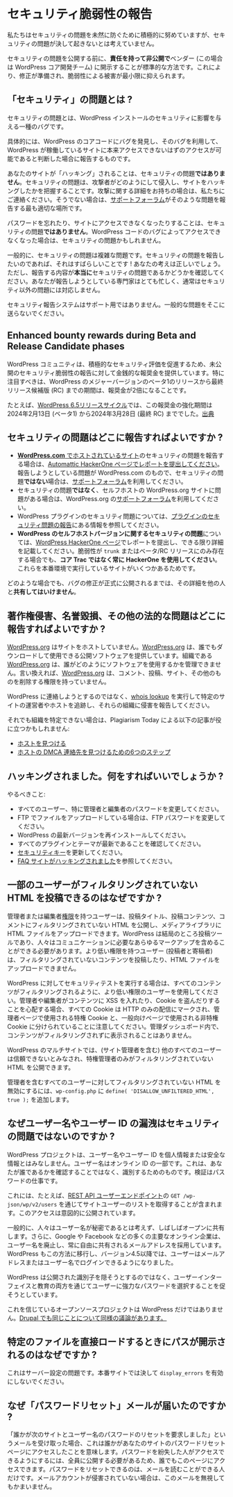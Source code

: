 <!--
# Reporting Security Vulnerabilities
-->

# セキュリティ脆弱性の報告

<!--
While we try to be proactive in preventing security problems, we do not assume they’ll never come up.
-->

私たちはセキュリティの問題を未然に防ぐために積極的に努めていますが、セキュリティの問題が決して起きないとは考えていません。

<!--
It is standard practice to **responsibly and privately disclose** to the vendor (the WordPress core development team, in this case) a security problem before publicizing, so a fix can be prepared, and damage from the vulnerability minimized.
-->

セキュリティの問題を公開する前に、**責任を持って非公開で**ベンダー (この場合は WordPress コア開発チーム) に開示することが標準的な方法です。これにより、修正が準備され、脆弱性による被害が最小限に抑えられます。

<!--
## What is a “security” issue?
-->

## 「セキュリティ」の問題とは ?

<!-- A security issue is a type of bug that can affect the security of WordPress installations. -->

セキュリティの問題とは、WordPress インストールのセキュリティに影響を与える一種のバグです。

<!--
Specifically, it is a report of a bug that you have found in the WordPress core code, and that you have determined can be used to gain some level of access to a site running WordPress that you should not have.
-->

具体的には、WordPress のコアコードにバグを発見し、そのバグを利用して、WordPress が稼働しているサイトに本来アクセスできないはずのアクセスが可能であると判断した場合に報告するものです。

<!--
Your site being “hacked ” is **not** a security issue. The security issue will involve knowing how the attacker got in and hacked the site. If you have details on the attack, then contact us. If not, then the [Support Forums](https://wordpress.org/support/) are the most appropriate place to report such an issue.
-->

あなたのサイトが「ハッキング」されることは、セキュリティの問題**ではありません**。セキュリティの問題は、攻撃者がどのようにして侵入し、サイトをハッキングしたかを把握することです。攻撃に関する詳細をお持ちの場合は、私たちにご連絡ください。そうでない場合は、[サポートフォーラム](https://wordpress.org/support/)がそのような問題を報告する最も適切な場所です。

<!--
You forgetting your password or losing access to your site is **not** a security issue. If you lost access through a bug in the WordPress code, then that might be a security issue.
-->

パスワードを忘れたり、サイトにアクセスできなくなったりすることは、セキュリティの問題**ではありません**。WordPress コードのバグによってアクセスできなくなった場合は、セキュリティの問題かもしれません。

<!--
Generally, security issues are complex problems. If you want to report a security issue, then that’s great! You’re in the right place. However, be sure that what you’re reporting is **actually** a security issue. The experts that you are reporting it to are very busy, and don’t usually respond to non-security issues.
-->

一般的に、セキュリティの問題は複雑な問題です。セキュリティの問題を報告したいのであれば、それはすばらしいことです ! あなたの考えは正しいでしょう。ただし、報告する内容が**本当に**セキュリティの問題であるかどうかを確認してください。あなたが報告しようとしている専門家はとても忙しく、通常はセキュリティ以外の問題には対応しません。

<!--
The security reporting system is NOT for support. Don’t send general problems there.
-->

セキュリティ報告システムはサポート用ではありません。一般的な問題をそこに送らないでください。

## Enhanced bounty rewards during Beta and Release Candidate phases

<!--
To encourage proactive security assessments, the WordPress community offers monetary rewards for reporting new, unreleased security vulnerabilities. Notably, these rewards are doubled during the period between the release of Beta 1 and the final Release Candidate (RC) of a major WordPress version.
-->

WordPress コミュニティは、積極的なセキュリティ評価を促進するため、未公開のセキュリティ脆弱性の報告に対して金銭的な報奨金を提供しています。特に注目すべきは、WordPress のメジャーバージョンのベータ1のリリースから最終リリース候補版 (RC) までの期間は、報奨金が2倍になることです。

<!-- For instance, in the [WordPress 6.5 release cycle](https://make.wordpress.org/core/6-5/), this enhanced bounty period spanned from February 13, 2024 (Beta 1) to March 28, 2024 (final RC). *[source](https://make.wordpress.org/security/2024/02/12/welcoming-2024-with-wordpress-6-5-beta-1/)* -->

たとえば、[WordPress 6.5リリースサイクル](https://make.wordpress.org/core/6-5/)では、この報奨金の強化期間は2024年2月13日 (ベータ1) から2024年3月28日 (最終 RC) まででした。[出典](https://make.wordpress.org/security/2024/02/12/welcoming-2024-with-wordpress-6-5-beta-1/)

<!--
## Where do I report security issues?
-->

## セキュリティの問題はどこに報告すればよいですか ?

<!--
*   If you are here to report any sort of security issue with [a site hosted on **WordPress.com**](https://en.support.wordpress.com/com-vs-org/), then please [submit a report at the Automattic HackerOne page](https://hackerone.com/automattic). If the issue you’re trying to report is on WordPress.com and is **not** a security issue, then please use their [support forums](https://en.forums.wordpress.com/) instead.
*   If you’re having an issue with your own self-hosted WordPress.org site that is **not** a security issue, then please use the WordPress.org [support forums](https://wordpress.org/support/).
*   For security issues with WordPress plugins, follow the information on [Reporting Plugin Security Issues](https://developer.wordpress.org/plugins/wordpress-org/plugin-security/reporting-plugin-security-issues/).
*   **For security issues with the self-hosted version of WordPress**, submit a report at the [WordPress HackerOne page](https://hackerone.com/wordpress). Include as much detail as you can. Please **always use HackerOne instead of Core Trac**, even if the vulnerability is only in `trunk`, or a beta/RC release, because there are some sites that run those in production.
-->

*   [**WordPress.com** でホストされているサイト](https://en.support.wordpress.com/com-vs-org/)のセキュリティの問題を報告する場合は、[Automattic HackerOne ページでレポートを提出してください](https://hackerone.com/automattic)。報告しようとしている問題が WordPress.com のもので、セキュリティの問題**ではない**場合は、[サポートフォーラム](https://en.forums.wordpress.com/)を利用してください。
*   セキュリティの問題**ではなく**、セルフホストの WordPress.org サイトに問題がある場合は、WordPress.org の[サポートフォーラム](https://wordpress.org/support/)を利用してください。
*   WordPress プラグインのセキュリティ問題については、[プラグインのセキュリティ問題の報告](https://developer.wordpress.org/plugins/wordpress-org/plugin-security/reporting-plugin-security-issues/)にある情報を参照してください。
*   **WordPress のセルフホストバージョンに関するセキュリティの問題**については、[WordPress HackerOne ページ](https://hackerone.com/wordpress)でレポートを提出し、できる限り詳細を記載してください。脆弱性が `trunk` またはベータ/RC リリースにのみ存在する場合でも、**コア Trac ではなく常に HackerOne を使用してください**。これらを本番環境で実行しているサイトがいくつかあるためです。

<!--
In all cases, you should **not** share the details with anyone else until after the fix for the bug has been officially released to the public.
-->

どのような場合でも、バグの修正が正式に公開されるまでは、その詳細を他の人と**共有してはいけません**。

<!--
## Where do I report copyright infringements, libel, and other legal issues?
-->

## 著作権侵害、名誉毀損、その他の法的な問題はどこに報告すればよいですか ?

<!--
[WordPress.org](https://wordpress.org/) does not host sites. [WordPress.org](https://wordpress.org/) provides publishing software that anyone can download and use. The organization, [WordPress.org](https://wordpress.org/), has no control over who uses the software, or how they use it. In other words, [WordPress.org](https://wordpress.org/) does NOT have the power to take down comments, posts, sites, or anything else.
-->

[WordPress.org](https://wordpress.org/) はサイトをホストしていません。[WordPress.org](https://wordpress.org/) は、誰でもダウンロードして使用できる公開ソフトウェアを提供しています。組織である [WordPress.org](https://wordpress.org/) は、誰がどのようにソフトウェアを使用するかを管理できません。言い換えれば、[WordPress.org](https://wordpress.org/) は、コメント、投稿、サイト、その他のものを削除する権限を持っていません。

<!--
Instead of trying to contact WordPress, perform a [whois lookup](http://whois.domaintools.com/) to track down the operator or host of a particular site, then report the infringement to those organizations.
-->

WordPress に連絡しようとするのではなく、[whois lookup](http://whois.domaintools.com/) を実行して特定のサイトの運営者やホストを追跡し、それらの組織に侵害を報告してください。

<!--
If you still can’t determine the organization, these following articles by Plagiarism Today may help:
-->

それでも組織を特定できない場合は、Plagiarism Today による以下の記事が役に立つかもしれません:

<!--
*   [Finding the Host](https://www.plagiarismtoday.com/stopping-internet-plagiarism/3-finding-the-host/)
*   [6 Steps to Find a Host’s DMCA Contact](https://www.plagiarismtoday.com/2009/07/16/6-steps-to-find-a-hosts-dmca-contact/)
-->

* [ホストを見つける](https://www.plagiarismtoday.com/stopping-internet-plagiarism/3-finding-the-host/)
* [ホストの DMCA 連絡先を見つけるための6つのステップ](https://www.plagiarismtoday.com/2009/07/16/6-steps-to-find-a-hosts-dmca-contact/)

<!--
## I’ve been hacked. What do I do now?
-->

## ハッキングされました。何をすればいいでしょうか ?

<!--
Things you should do:
-->

やるべきこと:

<!--
*   Change passwords for all users, especially Administrators and Editors.
*   If you upload files to your site via FTP, change your FTP password.
*   Re-install the latest version of WordPress.
*   Make sure all of your plugins and themes are up-to-date.
*   Update your [security keys](https://wordpress.org/support/article/editing-wp-config-php/#security-keys).
*   See [FAQ My Site Was Hacked](https://wordpress.org/support/article/faq-my-site-was-hacked/).
-->

*   すべてのユーザー、特に管理者と編集者のパスワードを変更してください。
*   FTP でファイルをアップロードしている場合は、FTP パスワードを変更してください。
*   WordPress の最新バージョンを再インストールしてください。
*   すべてのプラグインとテーマが最新であることを確認してください。
*   [セキュリティキー](https://wordpress.org/support/article/editing-wp-config-php/#security-keys)を更新してください。
*   [FAQ サイトがハッキングされました](https://wordpress.org/support/article/faq-my-site-was-hacked/)を参照してください。

<!--
## Why are some users allowed to post unfiltered HTML?
-->

## 一部のユーザーがフィルタリングされていない HTML を投稿できるのはなぜですか ?

<!--
Users with Administrator or Editor [roles](https://codex.wordpress.org/Roles_and_Capabilities#Roles) are allowed to publish unfiltered HTML in post titles, post content, and comments, and upload HTML files to the media library. WordPress is, after all, a publishing tool, and people need to be able to include whatever markup they need to communicate. Users with lesser privileges (Authors and Contributors) are not allowed to post unfiltered content or upload HTML files.
-->

管理者または編集者[権限](https://codex.wordpress.org/Roles_and_Capabilities#Roles)を持つユーザーは、投稿タイトル、投稿コンテンツ、コメントにフィルタリングされていない HTML を公開し、メディアライブラリに HTML ファイルをアップロードできます。WordPress は結局のところ投稿ツールであり、人々はコミュニケーションに必要なあらゆるマークアップを含めることができる必要があります。より低い権限を持つユーザー (投稿者と寄稿者) は、フィルタリングされていないコンテンツを投稿したり、HTML ファイルをアップロードできません。

<!--
If you are running security tests against WordPress, use a lesser privileged user so that all content is filtered. If you are concerned about an Administrator or Editor putting XSS into content and stealing cookies, note that all cookies are marked for HTTP only delivery, and are divided into privileged cookies used for admin pages, and unprivileged cookies used for public facing pages. Content is never displayed unfiltered within the admin dashboard.
-->

WordPress に対してセキュリティテストを実行する場合は、すべてのコンテンツがフィルタリングされるように、より低い権限のユーザーを使用してください。管理者や編集者がコンテンツに XSS を入れたり、Cookie を盗んだりすることを心配する場合、すべての Cookie は HTTP のみの配信にマークされ、管理者ページで使用される特権 Cookie と、一般向けページで使用される非特権 Cookie に分けられていることに注意してください。管理ダッシュボード内で、コンテンツがフィルタリングされずに表示されることはありません。

<!--
In WordPress Multisite, only Super Admins can publish unfiltered HTML, as all other users (including site Administrators) are considered untrusted.
-->

WordPress のマルチサイトでは、(サイト管理者を含む) 他のすべてのユーザーは信頼できないとみなされ、特権管理者のみがフィルタリングされていない HTML を公開できます。

<!--
To disable unfiltered HTML for all users, including administrators, you can add `define( 'DISALLOW_UNFILTERED_HTML', true );` to `wp-config.php`.
-->

管理者を含むすべてのユーザーに対してフィルタリングされていない HTML を無効にするには、`wp-config.php` に `define( 'DISALLOW_UNFILTERED_HTML', true );` を追加します。

<!--
## Why are disclosures of usernames or user IDs not a security issue?
-->

## なぜユーザー名やユーザー ID の漏洩はセキュリティの問題ではないのですか ?

<!--
The WordPress project doesn’t consider usernames or user ids to be private or secure information. A username is part of your online identity. It is meant to identify, not verify, who you are saying you are. Verification is the job of the password.
-->

WordPress プロジェクトは、ユーザー名やユーザー ID を個人情報または安全な情報とはみなしません。ユーザー名はオンライン ID の一部です。これは、あなたが誰であるかを確認することではなく、識別するためのものです。検証はパスワードの仕事です。

<!--
This includes, for example, retrieving the list of site users through the [REST API Users endpoint](https://developer.wordpress.org/rest-api/reference/users/), `GET /wp-json/wp/v2/users`. Making this publicly accessible is intentional.
-->

これには、たとえば、[REST API ユーザーエンドポイント](https://developer.wordpress.org/rest-api/reference/users/)の `GET /wp-json/wp/v2/users` を通じてサイトユーザーのリストを取得することが含まれます。このアクセスは意図的に公開されています。

<!--
Generally speaking, people do not consider usernames to be secret, often sharing them openly. Additionally, many major online establishments — such as Google and Facebook — have done away with usernames in favor of email addresses, which are shared around constantly and freely. WordPress has also moved this way, allowing users to log in with an email address or username since version 4.5.
-->

一般的に、人々はユーザー名が秘密であるとは考えず、しばしばオープンに共有します。さらに、Google や Facebook などの多くの主要なオンライン企業は、ユーザー名を廃止し、常に自由に共有されるメールアドレスを採用しています。WordPress もこの方法に移行し、バージョン4.5以降では、ユーザーはメールアドレスまたはユーザー名でログインできるようになりました。

<!--
Instead of attempting to hide a public identifier, WordPress attempts to encourage users to choose strong passwords instead, through both user interface as well as education.
-->

WordPress は公開された識別子を隠そうとするのではなく、ユーザーインターフェイスと教育の両方を通じてユーザーに強力なパスワードを選択することを促そうとしています。

<!--
Note that WordPress is not the only open source project to believe this. [Drupal has similar arguments for the same thing.](https://www.drupal.org/node/1004778)
-->

これを信じているオープンソースプロジェクトは WordPress だけではありません。[Drupal でも同じことについて同様の議論があります。](https://www.drupal.org/node/1004778)

<!--
## Why are there path disclosures when directly loading certain files?
-->

## 特定のファイルを直接ロードするときにパスが開示されるのはなぜですか ?

<!--
This is a server configuration problem. Never enable `display_errors` on a production site.
-->

これはサーバー設定の問題です。本番サイトでは決して `display_errors` を有効にしないでください。

<!--
## Why did I get this “Password Reset” email?
-->

## なぜ「パスワードリセット」メールが届いたのですか ?

<!--
If you get an email saying “Someone has asked to reset the password for the following site and username”, this means someone visited the password reset page on your site. Anyone can visit this page, since it must be open to all for it to be accessible to those who have lost their password. Your password can be reset only by those who can read your email. If your email account has not been compromised, you can ignore this email.
-->

「誰かが次のサイトとユーザー名のパスワードのリセットを要求しました」というメールを受け取った場合、これは誰かがあなたのサイトのパスワードリセットページにアクセスしたことを意味します。パスワードを紛失した人がアクセスできるようにするには、全員に公開する必要があるため、誰でもこのページにアクセスできます。パスワードをリセットできるのは、メールを読むことができる人だけです。メールアカウントが侵害されていない場合は、このメールを無視してもかまいません。
